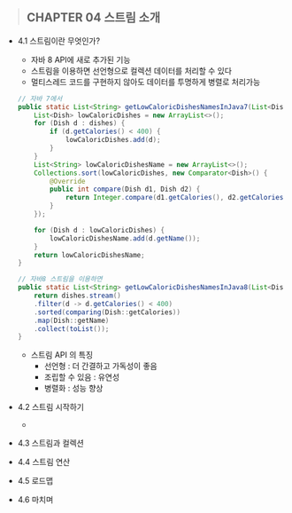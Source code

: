 > ## CHAPTER 04 스트림 소개

* 4.1 스트림이란 무엇인가?

    * 자바 8 API에 새로 추가된 기능
    * 스트림을 이용하면 선언형으로 컬렉션 데이터를 처리할 수 있다
    * 멀티스레드 코드를 구현하지 않아도 데이터를 투명하게 병렬로 처리가능

    ```java
    // 자바 7에서
    public static List<String> getLowCaloricDishesNamesInJava7(List<Dish> dishes) {
        List<Dish> lowCaloricDishes = new ArrayList<>();
        for (Dish d : dishes) {
            if (d.getCalories() < 400) {
                lowCaloricDishes.add(d);
            }
        }
        List<String> lowCaloricDishesName = new ArrayList<>();
        Collections.sort(lowCaloricDishes, new Comparator<Dish>() {
            @Override
            public int compare(Dish d1, Dish d2) {
                return Integer.compare(d1.getCalories(), d2.getCalories());
            }
        });

        for (Dish d : lowCaloricDishes) {
            lowCaloricDishesName.add(d.getName());
        }
        return lowCaloricDishesName;
    }

    // 자바8 스트림을 이용하면
    public static List<String> getLowCaloricDishesNamesInJava8(List<Dish> dishes) {
        return dishes.stream()
        .filter(d -> d.getCalories() < 400)
        .sorted(comparing(Dish::getCalories))
        .map(Dish::getName)
        .collect(toList());
    }
    ```
    * 스트림 API 의 특징
        * 선언형 : 더 간결하고 가독성이 좋음
        * 조립할 수 있음 : 유연성
        * 병렬화 : 성능 향상

* 4.2 스트림 시작하기

    * 

* 4.3 스트림과 컬렉션
* 4.4 스트림 연산
* 4.5 로드맵
* 4.6 마치며